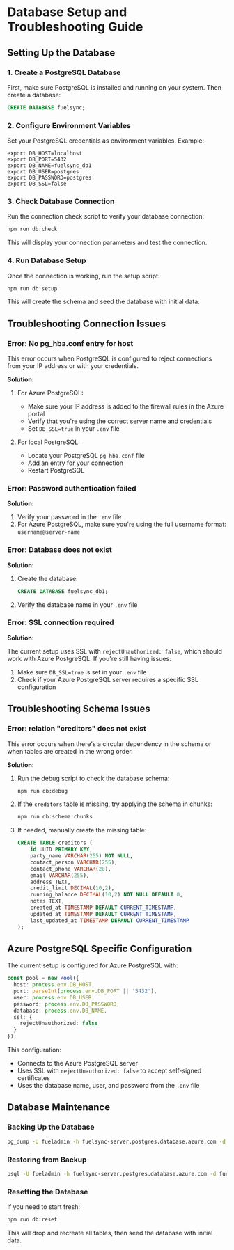 # Database Setup and Troubleshooting Guide

## Setting Up the Database

### 1. Create a PostgreSQL Database

First, make sure PostgreSQL is installed and running on your system. Then create a database:

```sql
CREATE DATABASE fuelsync;
```

### 2. Configure Environment Variables

Set your PostgreSQL credentials as environment variables. Example:

```
export DB_HOST=localhost
export DB_PORT=5432
export DB_NAME=fuelsync_db1
export DB_USER=postgres
export DB_PASSWORD=postgres
export DB_SSL=false
```

### 3. Check Database Connection

Run the connection check script to verify your database connection:

```bash
npm run db:check
```

This will display your connection parameters and test the connection.

### 4. Run Database Setup

Once the connection is working, run the setup script:

```bash
npm run db:setup
```

This will create the schema and seed the database with initial data.

## Troubleshooting Connection Issues

### Error: No pg_hba.conf entry for host

This error occurs when PostgreSQL is configured to reject connections from your IP address or with your credentials.

**Solution:**

1. For Azure PostgreSQL:
   - Make sure your IP address is added to the firewall rules in the Azure portal
   - Verify that you're using the correct server name and credentials
   - Set `DB_SSL=true` in your `.env` file

2. For local PostgreSQL:
   - Locate your PostgreSQL `pg_hba.conf` file
   - Add an entry for your connection
   - Restart PostgreSQL

### Error: Password authentication failed

**Solution:**

1. Verify your password in the `.env` file
2. For Azure PostgreSQL, make sure you're using the full username format: `username@server-name`

### Error: Database does not exist

**Solution:**

1. Create the database:
   ```sql
   CREATE DATABASE fuelsync_db1;
   ```

2. Verify the database name in your `.env` file

### Error: SSL connection required

**Solution:**

The current setup uses SSL with `rejectUnauthorized: false`, which should work with Azure PostgreSQL. If you're still having issues:

1. Make sure `DB_SSL=true` is set in your `.env` file
2. Check if your Azure PostgreSQL server requires a specific SSL configuration

## Troubleshooting Schema Issues

### Error: relation "creditors" does not exist

This error occurs when there's a circular dependency in the schema or when tables are created in the wrong order.

**Solution:**

1. Run the debug script to check the database schema:
   ```bash
   npm run db:debug
   ```

2. If the `creditors` table is missing, try applying the schema in chunks:
   ```bash
   npm run db:schema:chunks
   ```

3. If needed, manually create the missing table:
   ```sql
   CREATE TABLE creditors (
       id UUID PRIMARY KEY,
       party_name VARCHAR(255) NOT NULL,
       contact_person VARCHAR(255),
       contact_phone VARCHAR(20),
       email VARCHAR(255),
       address TEXT,
       credit_limit DECIMAL(10,2),
       running_balance DECIMAL(10,2) NOT NULL DEFAULT 0,
       notes TEXT,
       created_at TIMESTAMP DEFAULT CURRENT_TIMESTAMP,
       updated_at TIMESTAMP DEFAULT CURRENT_TIMESTAMP,
       last_updated_at TIMESTAMP DEFAULT CURRENT_TIMESTAMP
   );
   ```

## Azure PostgreSQL Specific Configuration

The current setup is configured for Azure PostgreSQL with:

```typescript
const pool = new Pool({
  host: process.env.DB_HOST,
  port: parseInt(process.env.DB_PORT || '5432'),
  user: process.env.DB_USER,
  password: process.env.DB_PASSWORD,
  database: process.env.DB_NAME,
  ssl: {
    rejectUnauthorized: false
  }
});
```

This configuration:
- Connects to the Azure PostgreSQL server
- Uses SSL with `rejectUnauthorized: false` to accept self-signed certificates
- Uses the database name, user, and password from the `.env` file

## Database Maintenance

### Backing Up the Database

```bash
pg_dump -U fueladmin -h fuelsync-server.postgres.database.azure.com -d fuelsync_db1 > backup.sql
```

### Restoring from Backup

```bash
psql -U fueladmin -h fuelsync-server.postgres.database.azure.com -d fuelsync_db1 < backup.sql
```

### Resetting the Database

If you need to start fresh:

```bash
npm run db:reset
```

This will drop and recreate all tables, then seed the database with initial data.